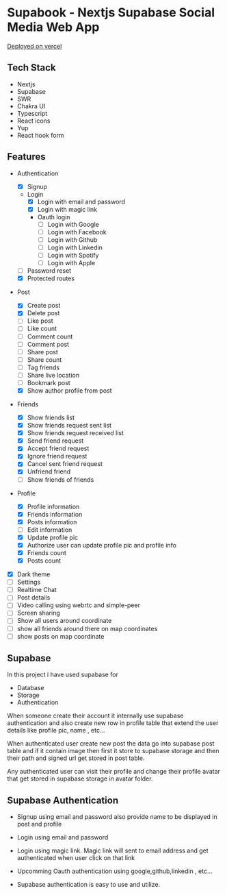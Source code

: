 # Supabook - Nextjs Supabase Social Media Web App

[Deployed on vercel](https://supabook-dev.vercel.app/)

## Tech Stack

- Nextjs
- Supabase
- SWR
- Chakra UI
- Typescript
- React icons
- Yup
- React hook form

## Features

- Authentication

  - [x] Signup
  - Login
    - [x] Login with email and password
    - [x] Login with magic link
    - Oauth login
      - [ ] Login with Google
      - [ ] Login with Facebook
      - [ ] Login with Github
      - [ ] Login with Linkedin
      - [ ] Login with Spotify
      - [ ] Login with Apple
  - [ ] Password reset
  - [x] Protected routes

- Post

  - [x] Create post
  - [x] Delete post
  - [ ] Like post
  - [ ] Like count
  - [ ] Comment count
  - [ ] Comment post
  - [ ] Share post
  - [ ] Share count
  - [ ] Tag friends
  - [ ] Share live location
  - [ ] Bookmark post
  - [x] Show author profile from post

- Friends
  - [x] Show friends list
  - [x] Show friends request sent list
  - [x] Show friends request received list
  - [x] Send friend request
  - [x] Accept friend request
  - [x] Ignore friend request
  - [x] Cancel sent friend request
  - [x] Unfriend friend
  - [ ] Show friends of friends
- Profile

  - [x] Profile information
  - [x] Friends information
  - [x] Posts information
  - [ ] Edit information
  - [x] Update profile pic
  - [x] Authorize user can update profile pic and profile info
  - [x] Friends count
  - [x] Posts count

- [x] Dark theme
- [ ] Settings
- [ ] Realtime Chat
- [ ] Post details
- [ ] Video calling using webrtc and simple-peer
- [ ] Screen sharing
- [ ] Show all users around coordinate
- [ ] show all friends around there on map coordinates
- [ ] show posts on map coordinate

## Supabase

In this project i have used supabase for

- Database
- Storage
- Authentication

When someone create their account it internally use supabase authentication and also create new row in profile table that extend the user details like profile pic, name , etc...

When authenticated user create new post the data go into supabase post table and if it contain image then first it store to supabase storage and then their path and signed url get stored in post table.

Any authenticated user can visit their profile and change their profile avatar that get stored in supabase storage in avatar folder.

## Supabase Authentication

- Signup using email and password also provide name to be displayed in post and profile

- Login using email and password
- Login using magic link. Magic link will sent to email address and get authenticated when user click on that link

- Upcomming Oauth authentication using google,github,linkedin , etc...

- Supabase authentication is easy to use and utilize.
